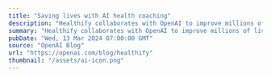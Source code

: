 ```yaml
---
title: "Saving lives with AI health coaching"
description: "Healthify collaborates with OpenAI to improve millions of lives with sustainable weight loss."
summary: "Healthify collaborates with OpenAI to improve millions of lives with sustainable weight loss."
pubDate: "Wed, 13 Mar 2024 07:00:00 GMT"
source: "OpenAI Blog"
url: "https://openai.com/blog/healthify"
thumbnail: "/assets/ai-icon.png"
---
```


